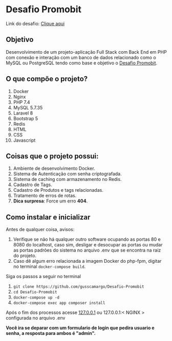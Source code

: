 [URL_DESAFIO]:https://github.com/Promobit/teste-cadastro-produtos
[Desafio Promobit]:https://github.com/Promobit/teste-cadastro-produtos
[Clique aqui]:https://github.com/Promobit/teste-cadastro-produtos

# Desafio Promobit

Link do desafio: [Clique aqui]

## Objetivo
Desenvolvimento de um projeto-aplicação Full Stack com Back End em PHP com conexão e interação com um banco de dados relacionado como o MySQL ou PostgreSQL tendo como base e objetivo o [Desafio Promobit].

## O que compõe o projeto?
1.  Docker
2. Nginx
3.  PHP 7.4
4. MySQL 5.7.35
5. Laravel 8
6. Bootstrap 5
7. Redis
8. HTML
9. CSS
10. Javascript 

## Coisas que o projeto possui:

1. Ambiente de desenvolvimento Docker.
2. Sistema de Autenticação com senha criptografada.
3. Sistema de caching com armazenamento no Redis.
4. Cadastro de Tags.
5. Cadastro de Produtos e tags relacionadas.
6. Tratamento de erros de rotas.
7. **Dica surpresa**: Force um erro **404**. 

## Como instalar e inicializar
Antes de qualquer coisa, avisos:
1. Verifique se não há qualquer outro software ocupando as portas 80 e 8080 do localhost, caso sim, desligar e desocupar as portas ou mudar as portas padrões do sistema  no arquivo .env que se encontra na raiz do projeto.
2. Caso dê algum erro relacionada a imagem Docker do php-fpm, digitar no terminal `docker-compose build`.

Siga os passos a seguir no terminal
1. `git clone https://github.com/gusscamargo/Desafio-Promobit`
2. `cd Desafio-Promobit`
3. `docker-compose up -d`
4. `docker-compose exec app composer install`

Após o fim dos processos acesse [127.0.0.1](http://127.0.0.1/) ou 127.0.0.1:< NGINX > configurada no arquivo .env

**Você ira se deparar com um formulario de login que pedira usuario e senha, a resposta para ambos é "admin".**
